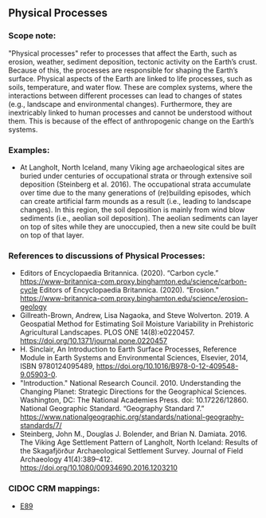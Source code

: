 
## Physical Processes 

###  Scope note: 
"Physical processes" refer to processes that affect the Earth, such as erosion, weather, sediment deposition, tectonic activity on the Earth’s crust. Because of this, the processes are responsible for shaping the Earth’s surface. Physical aspects of the Earth are linked to life processes, such as soils, temperature, and water flow. These are complex systems, where the interactions between different processes can lead to changes of states (e.g., landscape and environmental changes). Furthermore, they are inextricably linked to human processes and cannot be understood without them. This is because of the effect of anthropogenic change on the Earth’s systems.

### Examples: 

* At Langholt, North Iceland, many Viking age archaeological sites are buried under centuries of occupational strata or through extensive soil deposition (Steinberg et al. 2016). The occupational strata accumulate over time due to the many generations of (re)building episodes, which can create artificial farm mounds as a result (i.e., leading to landscape changes). In this region, the soil deposition is mainly from wind blow sediments (i.e., aeolian soil deposition). The aeolian sediments can layer on top of sites while they are unoccupied, then a new site could be built on top of that layer.

### References to discussions of Physical Processes:

* Editors of Encyclopaedia Britannica. (2020). “Carbon cycle.” https://www-britannica-com.proxy.binghamton.edu/science/carbon-cycle
Editors of Encyclopaedia Britannica. (2020). “Erosion.” https://www-britannica-com.proxy.binghamton.edu/science/erosion-geology
* Gillreath-Brown, Andrew, Lisa Nagaoka, and Steve Wolverton. 2019. A Geospatial Method for Estimating Soil Moisture Variability in Prehistoric Agricultural Landscapes. PLOS ONE 14(8):e0220457. https://doi.org/10.1371/journal.pone.0220457 
* H. Sinclair, An Introduction to Earth Surface Processes, Reference Module in Earth Systems and Environmental Sciences, Elsevier, 2014, ISBN 9780124095489, https://doi.org/10.1016/B978-0-12-409548-9.05903-0.
* "Introduction." National Research Council. 2010. Understanding the Changing Planet: Strategic Directions for the Geographical Sciences. Washington, DC: The National Academies Press. doi: 10.17226/12860. 
National Geographic Standard. “Geography Standard 7.” https://www.nationalgeographic.org/standards/national-geography-standards/7/ 
* Steinberg, John M., Douglas J. Bolender, and Brian N. Damiata. 2016. The Viking Age Settlement Pattern of Langholt, North Iceland: Results of the Skagafjörður Archaeological Settlement Survey. Journal of Field Archaeology 41(4):389–412. https://doi.org/10.1080/00934690.2016.1203210 

### CIDOC CRM mappings: 

* [E89](http://www.cidoc-crm.org/Entity/e89-propositional-object/version-6.2)



